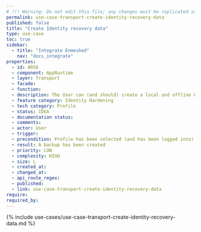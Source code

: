 ```yaml
---
# !!! Warning: Do not edit this file; any changes must be replicated in Excel !!!
permalink: use-case-transport-create-identity-recovery-data
published: false
title: "Create Identity recovery data"
type: use-case
toc: true
sidebar:
  - title: "Integrate Enmeshed"
    nav: "docs_integrate"
properties:
  - id: ARS6
  - component: AppRuntime
  - layer: Transport
  - facade:
  - function:
  - description: The User can (and should) create a local and offline backup of the selected Profile. The backup contains enough information to restore the complete Identity on a future Device and thus needs to be exported to the current Device in order to be shared, printed out or stored on a secure media. The backup contains very sensitive data and thus needs to be kept secret and securely stored. It should be explained to the User how the backup should be handled and that it only keeps private information about a single Profile.
  - feature category: Identity Hardening
  - tech category: Profile
  - status: IDEA
  - documentation status:
  - comments:
  - actor: User
  - trigger:
  - precondition: Profile has been selected (and has been logged into)
  - result: A backup has been created
  - priority: LOW
  - complexity: HIGH
  - size: L
  - created_at:
  - changed_at:
  - api_route_regex:
  - published:
  - link: use-case-transport-create-identity-recovery-data
require:
required_by:
---
```


{% include use-cases/use-case-transport-create-identity-recovery-data.md %}

